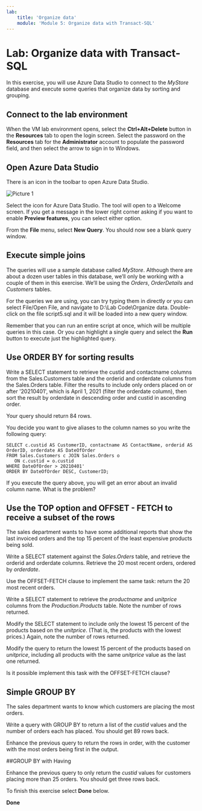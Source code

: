 ```yaml
---
lab:
    title: 'Organize data'
    module: 'Module 5: Organize data with Transact-SQL'
---
```


# Lab: Organize data with Transact-SQL
 
In this exercise, you will use Azure Data Studio to connect to the _MyStore_ database and execute some queries that organize data by sorting and grouping.

## Connect to the lab environment

When the VM lab environment opens, select the  **Ctrl+Alt+Delete** button in the **Resources** tab to open the login screen. 
Select the password on the **Resources** tab for the **Administrator** account to populate the password field, and then select the arrow to sign in to Windows.

## Open Azure Data Studio

There is an icon in the toolbar to open Azure Data Studio. 

![Picture 1](../media/Module1-Unit6-picture1.png)

Select the icon for Azure Data Studio. The tool will open to a Welcome screen. If you get a message in the lower right corner asking if you want to enable **Preview features**, you can select either option. 

From the **File** menu, select **New Query**. You should now see a blank query window. 

## Execute simple joins

The queries will use a sample database called _MyStore_. Although there are about a dozen user tables in this database, we’ll only be working with a couple of them in this exercise. We’ll be using the _Orders_, _OrderDetails_ and _Customers_ tables. 

For the queries we are using, you can try typing them in directly or you can select File/Open File, and navigate to D:\Lab Code\Organize data. Double-click on the file script5.sql and it will be loaded into a new query window.

Remember that you can run an entire script at once, which will be multiple queries in this case. Or you can highlight a single query and select the **Run** button to execute just the highlighted query. 

## Use ORDER BY for sorting results

Write a SELECT statement to retrieve the custid and contactname columns from the Sales.Customers table and the orderid and orderdate columns from the Sales.Orders table. Filter the results to include only orders placed on or after '20210401', which is April 1, 2021 (filter the orderdate column), then sort the result by orderdate in descending order and custid in ascending order.

Your query should return 84 rows. 

You decide you want to give aliases to the column names so you write the following query:

```tsql
SELECT c.custid AS CustomerID, contactname AS ContactName, orderid AS OrderID, orderdate AS DateOfOrder
FROM Sales.Customers c JOIN Sales.Orders o
   ON c.custid = o.custid
WHERE DateOfOrder > 20210401'
ORDER BY DateOfOrder DESC, CustomerID;
```

If you execute the query above, you will get an error about an invalid column name. What is the problem? 

## Use the TOP option and OFFSET - FETCH to receive a subset of the rows

The sales department wants to have some additional reports that show the last invoiced orders and the top 15 percent of the least expensive products being sold.

Write a SELECT statement against the _Sales.Orders_ table, and retrieve the orderid and orderdate columns. Retrieve the 20 most recent orders, ordered by _orderdate_.

Use the OFFSET-FETCH clause to implement the same task: return the 20 most recent orders.

Write a SELECT statement to retrieve the _productname_ and _unitprice_ columns from the _Production.Products_ table. Note the number of rows returned. 

Modify the SELECT statement to include only the lowest 15 percent of the products based on the _unitprice_. (That is, the products with the lowest prices.) Again, note the number of rows returned.  

Modify the query to return the lowest 15 percent of the products based on _unitprice_, including all products with the same _unitprice_ value as the last one returned. 

Is it possible implement this task with the OFFSET-FETCH clause?

## Simple GROUP BY

The sales department wants to know which customers are placing the most orders. 

Write a query with GROUP BY to return a list of the _custid_ values and the number of orders each has placed. You should get 89 rows back. 

Enhance the previous query to return the rows in order, with the customer with the most orders being first in the output. 

##GROUP BY with Having

Enhance the previous query to only return the _custid_ values for customers placing more than 25 orders. You should get three rows back. 

To finish this exercise select **Done** below.

**Done**
